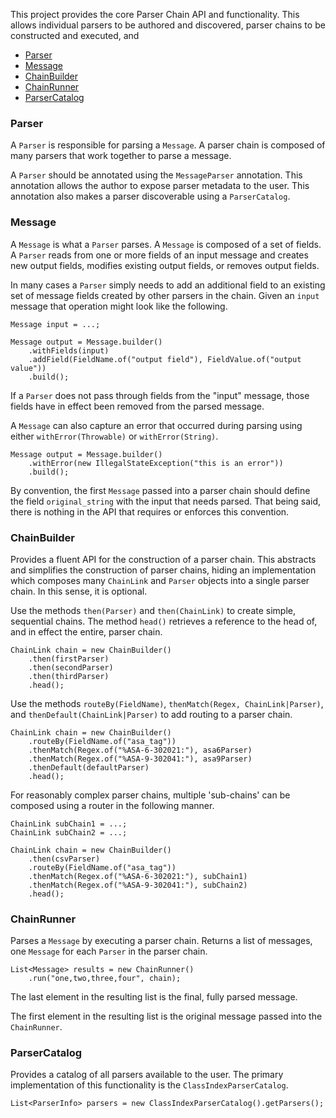 
This project provides the core Parser Chain API and functionality. This allows individual parsers to be authored and discovered, parser chains to be constructed and executed, and 

* [Parser](#parser)
* [Message](#message)
* [ChainBuilder](#chainbuilder)
* [ChainRunner](#chainrunner)
* [ParserCatalog](#parsercatalog)

### Parser

A `Parser` is responsible for parsing a `Message`.  A parser chain is composed of many parsers that work together to parse a message.

A `Parser` should be annotated using the `MessageParser` annotation. This annotation allows the author to expose parser metadata to the user.  This annotation also makes a parser discoverable using a `ParserCatalog`.

### Message

A `Message` is what a `Parser` parses.  A `Message` is composed of a set of fields. A `Parser` reads from one or more fields of an input message and creates new output fields, modifies existing output fields, or removes output fields.

In many cases a `Parser` simply needs to add an additional field to an existing set of message fields created by other parsers in the chain.  Given an `input` message that operation might look like the following.
```
Message input = ...;

Message output = Message.builder()
    .withFields(input)
    .addField(FieldName.of("output field"), FieldValue.of("output value"))
    .build();
```

If a `Parser` does not pass through fields from the "input" message, those fields have in effect been removed from the parsed message.  

A `Message` can also capture an error that occurred during parsing using either `withError(Throwable)` or `withError(String)`.
```
Message output = Message.builder()
    .withError(new IllegalStateException("this is an error"))
    .build();
```

By convention, the first `Message` passed into a parser chain should define the field `original_string` with the input that needs parsed.  That being said, there is nothing in the API that requires or enforces this convention.


### ChainBuilder

Provides a fluent API for the construction of a parser chain.  This abstracts and simplifies the construction of parser chains, hiding an implementation which composes many `ChainLink` and `Parser` objects into a single parser chain.  In this sense, it is optional.

Use the methods `then(Parser)` and `then(ChainLink)` to create simple, sequential chains. The method `head()` retrieves a reference to the head of, and in effect the entire, parser chain. 
```
ChainLink chain = new ChainBuilder()
    .then(firstParser)
    .then(secondParser)
    .then(thirdParser)
    .head();
```

Use the methods `routeBy(FieldName)`, `thenMatch(Regex, ChainLink|Parser)`, and `thenDefault(ChainLink|Parser)` to add routing to a parser chain.
```
ChainLink chain = new ChainBuilder()
    .routeBy(FieldName.of("asa_tag"))
    .thenMatch(Regex.of("%ASA-6-302021:"), asa6Parser)
    .thenMatch(Regex.of("%ASA-9-302041:"), asa9Parser)
    .thenDefault(defaultParser)
    .head();
```

For reasonably complex parser chains, multiple 'sub-chains' can be composed using a router in the following manner.
```
ChainLink subChain1 = ...;
ChainLink subChain2 = ...;

ChainLink chain = new ChainBuilder()
    .then(csvParser)
    .routeBy(FieldName.of("asa_tag"))
    .thenMatch(Regex.of("%ASA-6-302021:"), subChain1)
    .thenMatch(Regex.of("%ASA-9-302041:"), subChain2)
    .head();
```

### ChainRunner

Parses a `Message` by executing a parser chain. Returns a list of messages, one `Message` for each `Parser` in the parser chain. 
```
List<Message> results = new ChainRunner()
    .run("one,two,three,four", chain);
```

The last element in the resulting list is the final, fully parsed message.

The first element in the resulting list is the original message passed into the `ChainRunner`.  

### ParserCatalog

Provides a catalog of all parsers available to the user.  The primary implementation of this functionality is the `ClassIndexParserCatalog`.

```
List<ParserInfo> parsers = new ClassIndexParserCatalog().getParsers();
```